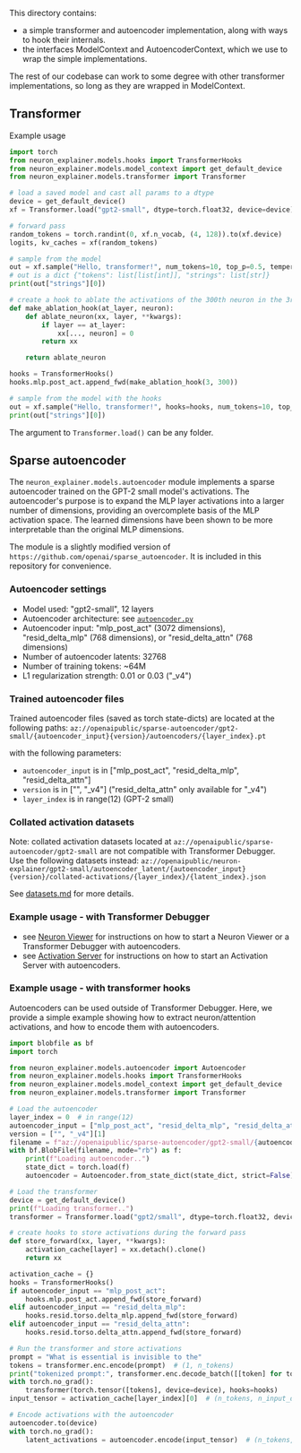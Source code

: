 This directory contains:
- a simple transformer and autoencoder implementation, along with ways to hook their internals.
- the interfaces ModelContext and AutoencoderContext, which we use to wrap the simple implementations.

The rest of our codebase can work to some degree with other transformer implementations, so long as they are wrapped in ModelContext.

## Transformer

Example usage

```python
import torch
from neuron_explainer.models.hooks import TransformerHooks
from neuron_explainer.models.model_context import get_default_device
from neuron_explainer.models.transformer import Transformer

# load a saved model and cast all params to a dtype
device = get_default_device()
xf = Transformer.load("gpt2-small", dtype=torch.float32, device=device)

# forward pass
random_tokens = torch.randint(0, xf.n_vocab, (4, 128)).to(xf.device)
logits, kv_caches = xf(random_tokens)

# sample from the model
out = xf.sample("Hello, transformer!", num_tokens=10, top_p=0.5, temperature=1.0)
# out is a dict {"tokens": list[list[int]], "strings": list[str]}
print(out["strings"][0])

# create a hook to ablate the activations of the 300th neuron in the 3rd layer
def make_ablation_hook(at_layer, neuron):
    def ablate_neuron(xx, layer, **kwargs):
        if layer == at_layer:
            xx[..., neuron] = 0
        return xx

    return ablate_neuron

hooks = TransformerHooks()
hooks.mlp.post_act.append_fwd(make_ablation_hook(3, 300))

# sample from the model with the hooks
out = xf.sample("Hello, transformer!", hooks=hooks, num_tokens=10, top_p=0.5, temperature=1.0)
print(out["strings"][0])
```

The argument to `Transformer.load()` can be any folder.

## Sparse autoencoder

The `neuron_explainer.models.autoencoder` module implements a sparse autoencoder trained on the GPT-2 small model's activations.
The autoencoder's purpose is to expand the MLP layer activations into a larger number of dimensions,
providing an overcomplete basis of the MLP activation space. The learned dimensions have been
shown to be more interpretable than the original MLP dimensions.

The module is a slightly modified version of `https://github.com/openai/sparse_autoencoder`. It is included in this repository for convenience.

### Autoencoder settings

- Model used: "gpt2-small", 12 layers
- Autoencoder architecture: see [`autoencoder.py`](autoencoder.py)
- Autoencoder input: "mlp_post_act" (3072 dimensions), "resid_delta_mlp" (768 dimensions), or "resid_delta_attn" (768 dimensions)
- Number of autoencoder latents: 32768
- Number of training tokens: ~64M
- L1 regularization strength: 0.01 or 0.03 ("_v4")

### Trained autoencoder files

Trained autoencoder files (saved as torch state-dicts) are located at the following paths:
`az://openaipublic/sparse-autoencoder/gpt2-small/{autoencoder_input}{version}/autoencoders/{layer_index}.pt`

with the following parameters:
- `autoencoder_input` is in ["mlp_post_act", "resid_delta_mlp", "resid_delta_attn"]
- `version` is in ["", "_v4"] ("resid_delta_attn" only available for "_v4")
- `layer_index` is in range(12) (GPT-2 small)

### Collated activation datasets

Note: collated activation datasets located at `az://openaipublic/sparse-autoencoder/gpt2-small` are not compatible with Transformer Debugger. Use the following datasets instead:
`az://openaipublic/neuron-explainer/gpt2-small/autoencoder_latent/{autoencoder_input}{version}/collated-activations/{layer_index}/{latent_index}.json`

See [datasets.md](../../datasets.md) for more details.

### Example usage - with Transformer Debugger

- see [Neuron Viewer](../../neuron_viewer/README.md) for instructions on how to start a Neuron Viewer or a Transformer Debugger with autoencoders.
- see [Activation Server](../../neuron_explainer/activation_server/README.md) for instructions on how to start an Activation Server with autoencoders.


### Example usage - with transformer hooks

Autoencoders can be used outside of Transformer Debugger.
Here, we provide a simple example showing how to extract neuron/attention activations, and how to encode them with autoencoders.


```py
import blobfile as bf
import torch

from neuron_explainer.models.autoencoder import Autoencoder
from neuron_explainer.models.hooks import TransformerHooks
from neuron_explainer.models.model_context import get_default_device
from neuron_explainer.models.transformer import Transformer

# Load the autoencoder
layer_index = 0  # in range(12)
autoencoder_input = ["mlp_post_act", "resid_delta_mlp", "resid_delta_attn"][1]
version = ["", "_v4"][1]
filename = f"az://openaipublic/sparse-autoencoder/gpt2-small/{autoencoder_input}{version}/autoencoders/{layer_index}.pt"
with bf.BlobFile(filename, mode="rb") as f:
    print(f"Loading autoencoder..")
    state_dict = torch.load(f)
    autoencoder = Autoencoder.from_state_dict(state_dict, strict=False)

# Load the transformer
device = get_default_device()
print(f"Loading transformer..")
transformer = Transformer.load("gpt2/small", dtype=torch.float32, device=device)

# create hooks to store activations during the forward pass
def store_forward(xx, layer, **kwargs):
    activation_cache[layer] = xx.detach().clone()
    return xx

activation_cache = {}
hooks = TransformerHooks()
if autoencoder_input == "mlp_post_act":
    hooks.mlp.post_act.append_fwd(store_forward)
elif autoencoder_input == "resid_delta_mlp":
    hooks.resid.torso.delta_mlp.append_fwd(store_forward)
elif autoencoder_input == "resid_delta_attn":
    hooks.resid.torso.delta_attn.append_fwd(store_forward)

# Run the transformer and store activations
prompt = "What is essential is invisible to the"
tokens = transformer.enc.encode(prompt)  # (1, n_tokens)
print("tokenized prompt:", transformer.enc.decode_batch([[token] for token in tokens]))
with torch.no_grad():
    transformer(torch.tensor([tokens], device=device), hooks=hooks)
input_tensor = activation_cache[layer_index][0]  # (n_tokens, n_input_dimensions)

# Encode activations with the autoencoder
autoencoder.to(device)
with torch.no_grad():
    latent_activations = autoencoder.encode(input_tensor)  # (n_tokens, n_latents)
```
